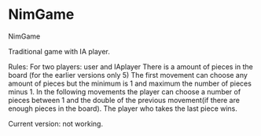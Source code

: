 # NimGame
NimGame

Traditional game with IA player.

Rules:
For two players: user and IAplayer
There is a amount of pieces in the board (for the earlier versions only 5)
The first movement can choose any amount of pieces but the minimum is 1 and maximum  the number of pieces minus 1.
In the following movements the player can choose a number of pieces between 1 and the double of the previous movement(if there are enough pieces in the board).
The player who takes the last piece wins. 

Current version: not working.



